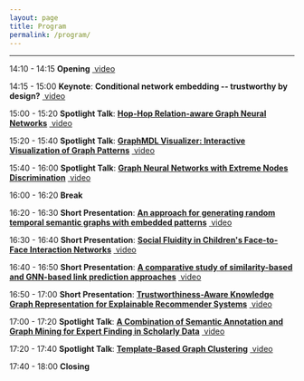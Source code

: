 ```yaml
---
layout: page
title: Program
permalink: /program/
---
```

---
14:10 - 14:15 **Opening** <a href="https://youtu.be/D9U0XENsSnQ"><i class="fa fa-video-camera"></i>&nbsp;video</a>

14:15 - 15:00 **Keynote**: __Conditional network embedding -- trustworthy by design?__ <a href="http://slideslive.com/38933095"><i class="fa fa-video-camera"></i>&nbsp;video</a>

15:00 - 15:20 **Spotlight Talk**: [__Hop-Hop Relation-aware Graph Neural Networks__]({{site.baseurl}}/../papers/GEM2020_paper_10.pdf) <a href="http://slideslive.com/38933091"><i class="fa fa-video-camera"></i>&nbsp;video</a>

15:20 - 15:40 **Spotlight Talk**: [__GraphMDL Visualizer: Interactive Visualization of Graph Patterns__]({{site.baseurl}}/../papers/GEM2020_paper_7.pdf) <a href="http://slideslive.com/38933090"><i class="fa fa-video-camera"></i>&nbsp;video</a>

15:40 - 16:00 **Spotlight Talk**: [__Graph Neural Networks with Extreme Nodes Discrimination__]({{site.baseurl}}/../papers/GEM2020_paper_4.pdf) <a href="http://slideslive.com/38933094"><i class="fa fa-video-camera"></i>&nbsp;video</a>

16:00 - 16:20 **Break**

16:20 - 16:30 **Short Presentation**: [__An approach for generating random temporal semantic graphs with embedded patterns__]({{site.baseurl}}/../papers/GEM2020_paper_1.pdf) <a href="http://slideslive.com/38933097"><i class="fa fa-video-camera"></i>&nbsp;video</a>

16:30 - 16:40 **Short Presentation**: [__Social Fluidity in Children's Face-to-Face Interaction Networks__]({{site.baseurl}}/../papers/GEM2020_paper_2.pdf) <a href="http://slideslive.com/38933096"><i class="fa fa-video-camera"></i>&nbsp;video</a>

16:40 - 16:50 **Short Presentation**: [__A comparative study of similarity-based and GNN-based link prediction approaches__]({{site.baseurl}}/../papers/GEM2020_paper_5.pdf) <a href="http://slideslive.com/38933098"><i class="fa fa-video-camera"></i>&nbsp;video</a>

16:50 - 17:00 **Short Presentation**: [__Trustworthiness-Aware Knowledge Graph Representation for Explainable Recommender Systems__]({{site.baseurl}}/../papers/GEM2020_paper_9.pdf) <a href="http://slideslive.com/38933100"><i class="fa fa-video-camera"></i>&nbsp;video</a>

17:00 - 17:20 **Spotlight Talk**: [__A Combination of Semantic Annotation and Graph Mining for Expert Finding in Scholarly Data__]({{site.baseurl}}/../papers/GEM2020_paper_8.pdf) <a href="http://slideslive.com/38933092"><i class="fa fa-video-camera"></i>&nbsp;video</a>

17:20 - 17:40 **Spotlight Talk**: [__Template-Based Graph Clustering__]({{site.baseurl}}/../papers/GEM2020_paper_3.pdf) <a href="http://slideslive.com/38933093"><i class="fa fa-video-camera"></i>&nbsp;video</a>

17:40 - 18:00 **Closing**
